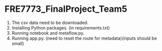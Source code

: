 # FRE7773_FinalProject_Team5
1. The csv data need to be downloaded.
2. Installing Python packages. (in requirements.txt)
3. Running notebook and metaflow.py.
4. Running app.py. (need to reset the route for metadata)(inputs should be small)
